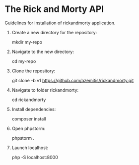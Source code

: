 
# The Rick and Morty API

Guidelines for installation of rickandmorty application.

1. Create a new directory for the repository: 

    mkdir my-repo

2. Navigate to the new directory: 

   cd my-repo

3. Clone the repository: 

   git clone -b v1 https://github.com/azemitis/rickandmorty.git

4. Navigate to folder rickandmorty:

   cd rickandmorty

6. Install dependencies:

   composer install

6. Open phpstorm:

   phpstorm .

8. Launch localhost:

   php -S localhost:8000
